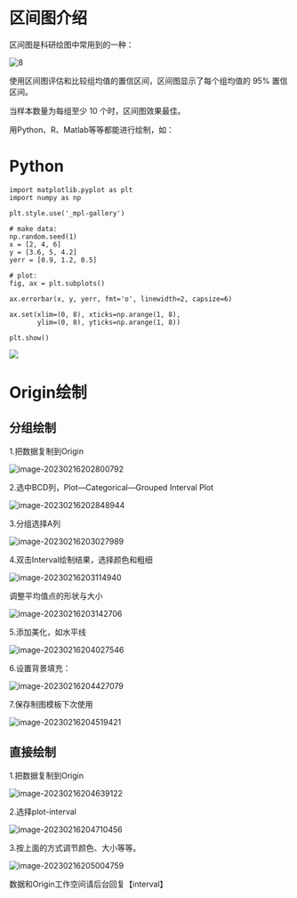 # 区间图介绍

区间图是科研绘图中常用到的一种：

![8](https://imagecollection.oss-cn-beijing.aliyuncs.com/legion/8.jpg)

使用区间图评估和比较组均值的置信区间，区间图显示了每个组均值的 95% 置信区间。

当样本数量为每组至少 10 个时，区间图效果最佳。

用Python、R、Matlab等等都能进行绘制，如：

# Python

```
import matplotlib.pyplot as plt
import numpy as np

plt.style.use('_mpl-gallery')

# make data:
np.random.seed(1)
x = [2, 4, 6]
y = [3.6, 5, 4.2]
yerr = [0.9, 1.2, 0.5]

# plot:
fig, ax = plt.subplots()

ax.errorbar(x, y, yerr, fmt='o', linewidth=2, capsize=6)

ax.set(xlim=(0, 8), xticks=np.arange(1, 8),
       ylim=(0, 8), yticks=np.arange(1, 8))

plt.show()
```

![](https://imagecollection.oss-cn-beijing.aliyuncs.com/legion/20230216202447.png)

# Origin绘制

## 分组绘制

1.把数据复制到Origin

![image-20230216202800792](https://imagecollection.oss-cn-beijing.aliyuncs.com/legion/image-20230216202800792.png)

2.选中BCD列，Plot—Categorical—Grouped Interval Plot

![image-20230216202848944](https://imagecollection.oss-cn-beijing.aliyuncs.com/legion/image-20230216202848944.png)

3.分组选择A列

![image-20230216203027989](https://imagecollection.oss-cn-beijing.aliyuncs.com/legion/image-20230216203027989.png)

4.双击Interval绘制结果，选择颜色和粗细

![image-20230216203114940](https://imagecollection.oss-cn-beijing.aliyuncs.com/legion/image-20230216203114940.png)

调整平均值点的形状与大小

![image-20230216203142706](https://imagecollection.oss-cn-beijing.aliyuncs.com/legion/image-20230216203142706.png)

5.添加美化，如水平线

![image-20230216204027546](https://imagecollection.oss-cn-beijing.aliyuncs.com/legion/image-20230216204027546.png)

6.设置背景填充：

![image-20230216204427079](https://imagecollection.oss-cn-beijing.aliyuncs.com/legion/image-20230216204427079.png)

7.保存制图模板下次使用

![image-20230216204519421](https://imagecollection.oss-cn-beijing.aliyuncs.com/legion/image-20230216204519421.png)

## 直接绘制

1.把数据复制到Origin

![image-20230216204639122](https://imagecollection.oss-cn-beijing.aliyuncs.com/legion/image-20230216204639122.png)

2.选择plot-interval

![image-20230216204710456](https://imagecollection.oss-cn-beijing.aliyuncs.com/legion/image-20230216204710456.png)

3.按上面的方式调节颜色、大小等等。

![image-20230216205004759](https://imagecollection.oss-cn-beijing.aliyuncs.com/legion/image-20230216205004759.png)

数据和Origin工作空间请后台回复【interval】